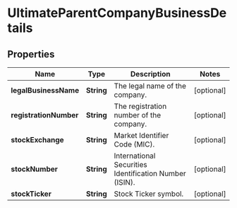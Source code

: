 

# UltimateParentCompanyBusinessDetails


## Properties

| Name | Type | Description | Notes |
|------------ | ------------- | ------------- | -------------|
|**legalBusinessName** | **String** | The legal name of the company. |  [optional] |
|**registrationNumber** | **String** | The registration number of the company. |  [optional] |
|**stockExchange** | **String** | Market Identifier Code (MIC). |  [optional] |
|**stockNumber** | **String** | International Securities Identification Number (ISIN). |  [optional] |
|**stockTicker** | **String** | Stock Ticker symbol. |  [optional] |



